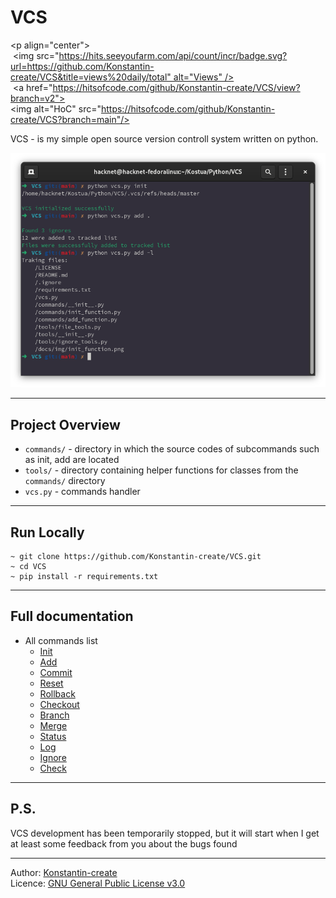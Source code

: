 # VCS
<p align="center"> 
  <img src="https://hits.seeyoufarm.com/api/count/incr/badge.svg?url=https://github.com/Konstantin-create/VCS&title=views%20daily/total" alt="Views" /> 
  <a href="https://hitsofcode.com/github/Konstantin-create/VCS/view?branch=v2"><img alt="HoC" src="https://hitsofcode.com/github/Konstantin-create/VCS?branch=main"/></a> 
 </p>
VCS - is my simple open source version controll system written on python.


![Directory initialization syntax](/docs/img/banner.png)

___

## Project Overview
- `commands/` - directory in which the source codes of subcommands such as init, add are located
- `tools/` - directory containing helper functions for classes from the `commands/` directory
- `vcs.py` - commands handler

___

## Run Locally
```
~ git clone https://github.com/Konstantin-create/VCS.git
~ cd VCS
~ pip install -r requirements.txt
```

___

## Full documentation

- All commands list
    - [Init](/docs/init.md)
    - [Add](/docs/add.md)
    - [Commit](/docs/commit.md)
    - [Reset](/docs/reset.md)
    - [Rollback](/docs/rollback.md)
    - [Checkout](/docs/checkout.md)
    - [Branch](/docs/branch.md)
    - [Merge](/docs/merge.md)
    - [Status](/docs/status.md)
    - [Log](/docs/log.md)
    - [Ignore](/docs/ignore.md)
    - [Check](/docs/check.md)
___

## P.S.
VCS development has been temporarily stopped, but it will start when I get at least some feedback from you about the bugs found

___

Author: [Konstantin-create](https://github.com/Konstantin-create)
\
Licence: [GNU General Public License v3.0](/LICENSE)
